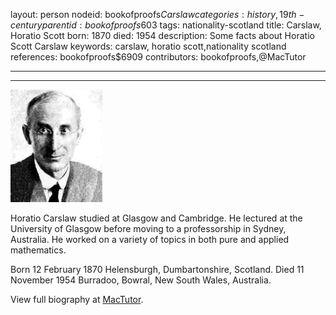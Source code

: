 layout: person
nodeid: bookofproofs$Carslaw
categories: history,19th-century
parentid: bookofproofs$603
tags: nationality-scotland
title: Carslaw, Horatio Scott
born: 1870
died: 1954
description: Some facts about Horatio Scott Carslaw
keywords: carslaw, horatio scott,nationality scotland
references: bookofproofs$6909
contributors: bookofproofs,@MacTutor

---


---

![Carslaw.jpg](https://github.com/bookofproofs/bookofproofs.github.io/blob/main/_sources/_assets/images/portraits/Carslaw.jpg?raw=true)

Horatio Carslaw studied at Glasgow and Cambridge. He lectured at the University of Glasgow before moving to a professorship in Sydney, Australia. He worked on a variety of topics in both pure and applied mathematics.

Born 12 February 1870 Helensburgh, Dumbartonshire, Scotland. Died 11 November 1954 Burradoo, Bowral, New South Wales, Australia.


View full biography at [MacTutor](https://mathshistory.st-andrews.ac.uk/Biographies/Carslaw/).